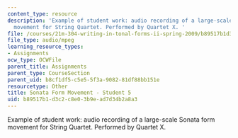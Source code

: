 ```yaml
---
content_type: resource
description: 'Example of student work: audio recording of a large-scale Sonata form
  movement for String Quartet. Performed by Quartet X. '
file: /courses/21m-304-writing-in-tonal-forms-ii-spring-2009/b89517b1d3c2c8e03b9ead7d34b2a8a3_quartet5.mp3
file_type: audio/mpeg
learning_resource_types:
- Assignments
ocw_type: OCWFile
parent_title: Assignments
parent_type: CourseSection
parent_uid: b8cf1df5-c5e5-5f3a-9082-81df88bb151e
resourcetype: Other
title: Sonata Form Movement - Student 5
uid: b89517b1-d3c2-c8e0-3b9e-ad7d34b2a8a3
---
```

Example of student work: audio recording of a large-scale Sonata form movement for String Quartet. Performed by Quartet X. 


